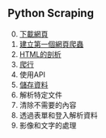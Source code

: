 ## Python Scraping
0. [下載網頁](./下載網頁)
1. [建立第一個網頁爬蟲](./建立第一個網頁爬蟲)
2. [HTML的剖析](./HTML的剖析)
3. [爬行](./爬行)
4. 使用API
5. [儲存資料](./儲存資料)
6. 解析特定文件
7. 清除不需要的內容
8. 透過表單和登入解析資料
9. 影像和文字的處理